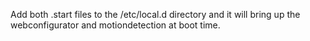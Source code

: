 Add both .start files to the /etc/local.d directory and it will bring up the webconfigurator and motiondetection at boot time.
